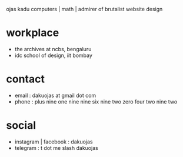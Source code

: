 ojas kadu
computers | math | admirer of brutalist website design

# workplace 
  - the archives at ncbs, bengaluru
  - idc school of design, iit bombay

# contact
  - email : dakuojas at gmail dot com
  - phone : plus nine one nine nine six nine two zero four two nine two

# social
  - instagram | facebook : dakuojas
  - telegram : t dot me slash dakuojas


